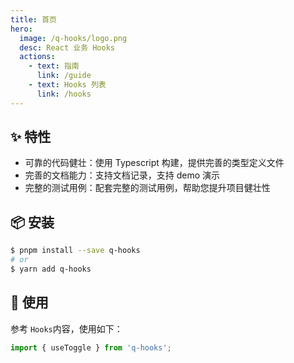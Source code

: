 ```yaml
---
title: 首页
hero:
  image: /q-hooks/logo.png
  desc: React 业务 Hooks
  actions:
    - text: 指南
      link: /guide
    - text: Hooks 列表
      link: /hooks
---
```


## ✨ 特性

- 可靠的代码健壮：使用 Typescript 构建，提供完善的类型定义文件
- 完善的文档能力：支持文档记录，支持 demo 演示
- 完整的测试用例：配套完整的测试用例，帮助您提升项目健壮性

## 📦 安装

```bash
$ pnpm install --save q-hooks
# or
$ yarn add q-hooks
```

## 🔨 使用

参考 `Hooks`内容，使用如下：

```ts
import { useToggle } from 'q-hooks';
```
